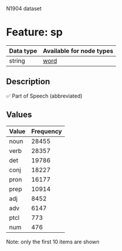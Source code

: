 <p>N1904 dataset</p>

<h1>Feature: sp</h1>

<table>
<thead>
<tr>
  <th>Data type</th>
  <th>Available for node types</th>
</tr>
</thead>
<tbody>
<tr>
  <td>string</td>
  <td><A HREF="featurebynodetype.md#word">word</A></td>
</tr>
</tbody>
</table>

<h2>Description</h2>

<p>✅ Part of Speech (abbreviated)</p>

<h2>Values</h2>

<table>
<thead>
<tr>
  <th>Value</th>
  <th>Frequency</th>
</tr>
</thead>
<tbody>
<tr>
  <td>noun</td>
  <td>28455</td>
</tr>
<tr>
  <td>verb</td>
  <td>28357</td>
</tr>
<tr>
  <td>det</td>
  <td>19786</td>
</tr>
<tr>
  <td>conj</td>
  <td>18227</td>
</tr>
<tr>
  <td>pron</td>
  <td>16177</td>
</tr>
<tr>
  <td>prep</td>
  <td>10914</td>
</tr>
<tr>
  <td>adj</td>
  <td>8452</td>
</tr>
<tr>
  <td>adv</td>
  <td>6147</td>
</tr>
<tr>
  <td>ptcl</td>
  <td>773</td>
</tr>
<tr>
  <td>num</td>
  <td>476</td>
</tr>
</tbody>
</table>

<p>Note: only the first 10 items are shown</p>
